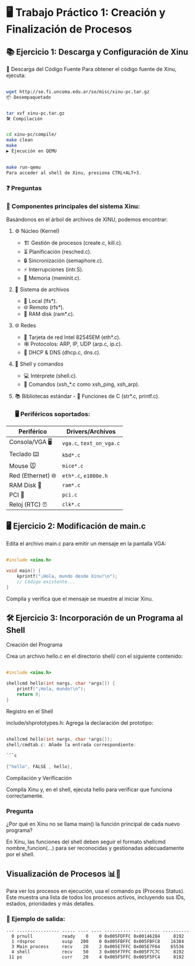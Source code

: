 # 🖥️ Trabajo Práctico 1: Creación y Finalización de Procesos
## 📚 Ejercicio 1: Descarga y Configuración de Xinu
🔽 Descarga del Código Fuente
Para obtener el código fuente de Xinu, ejecuta:

```bash  
  
wget http://se.fi.uncoma.edu.ar/so/misc/xinu-pc.tar.gz  
📦 Desempaquetado
```  
``` bash  

tar xvf xinu-pc.tar.gz  
🛠️ Compilación
```
``` bash

cd xinu-pc/compile/  
make clean  
make  
▶️ Ejecución en QEMU
```  
``` bash 
  
make run-qemu  
Para acceder al shell de Xinu, presiona CTRL+ALT+3.
```

### ❓ Preguntas
### 🔧 Componentes principales del sistema Xinu:
Basándonos en el árbol de archivos de XINU, podemos encontrar:

1.  ⚙️ Núcleo (Kernel)

    -  🏗️ Gestión de procesos (create.c, kill.c).
    -  ⏳ Planificación (resched.c).
    - 🔒 Sincronización (semaphore.c).
    - ⚡ Interrupciones (intr.S).
    - 🧠 Memoria (meminit.c).
2. 📂 Sistema de archivos

    - 💾 Local (lfs*).
    - 🌐 Remoto (rfs*).
    - 🚀 RAM disk (ram*.c).
3. 🌐 Redes

    - 📶 Tarjeta de red Intel 82545EM (eth*.c).
    - 🕸️ Protocolos: ARP, IP, UDP (arp.c, ip.c).
    - 📡 DHCP & DNS (dhcp.c, dns.c).
4.  🐚 Shell y comandos

    - 💻 Intérprete (shell.c).
    - 📜 Comandos (xsh_*.c como xsh_ping, xsh_arp).
  5. 📚 Bibliotecas estándar
    - 📝 Funciones de C (str*.c, printf.c).

     ### 🖥️ Periféricos soportados:

| Periférico          | Drivers/Archivos        |
|--------------------|-----------------------|
| Consola/VGA 🖥️    | `vga.c`, `text_on_vga.c` |
| Teclado ⌨️        | `kbd*.c`               |
| Mouse 🐭          | `mice*.c`              |
| Red (Ethernet) 🌐 | `eth*.c`, `e1000e.h`   |
| RAM Disk 💾       | `ram*.c`               |
| PCI 🔌           | `pci.c`                |
| Reloj (RTC) ⏰    | `clk*.c`               |


## 🖥️ Ejercicio 2: Modificación de main.c
Edita el archivo main.c para emitir un mensaje en la pantalla VGA:

``` c  
  
#include <xinu.h>  
  
void main() {  
    kprintf("¡Hola, mundo desde Xinu!\n");  
    // Código existente...  
}
``` 
Compila y verifica que el mensaje se muestre al iniciar Xinu.  
  
## 🛠️ Ejercicio 3: Incorporación de un Programa al Shell  
Creación del Programa 

Crea un archivo hello.c en el directorio shell/ con el siguiente contenido:

``` c
  
#include <xinu.h>  
  
shellcmd hello(int nargs, char *args[]) {  
    printf("¡Hola, mundo!\n");  
    return 0;  
}
```
Registro en el Shell

include/shprototypes.h: Agrega la declaración del prototipo:

``` c
   
shellcmd hello(int nargs, char *args[]);  
shell/cmdtab.c: Añade la entrada correspondiente:  
  
```c
  
{"hello", FALSE , hello},
``` 
Compilación y Verificación  

Compila Xinu y, en el shell, ejecuta hello para verificar que funciona correctamente.

### Pregunta

¿Por qué en Xinu no se llama main() la función principal de cada nuevo programa?

En Xinu, las funciones del shell deben seguir el formato shellcmd nombre_funcion(...) para ser reconocidas y gestionadas adecuadamente por el shell.
## Visualización de Procesos 📊👀
Para ver los procesos en ejecución, usa el comando ps (Process Status). Este muestra una lista de todos los procesos activos, incluyendo sus IDs, estados, prioridades y más detalles.

### 🔹 Ejemplo de salida:

``` Pid Name             State Prio Ppid Stack Base Stack Ptr  Stack Size
--- ---------------- ----- ---- ---- ---------- ---------- ----------
  0 prnull           ready    0    0 0x005FDFFC 0x00146284     8192
  1 rdsproc          susp   200    0 0x005FBFFC 0x005FBFC8    16384
  3 Main process     recv    20    2 0x005E7FFC 0x005E7F64    65536
  4 shell            recv    50    3 0x005F7FFC 0x005F7C7C     8192
 11 ps               curr    20    4 0x005F5FFC 0x005F5FC4     8192
```
